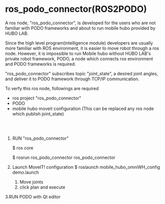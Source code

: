 # ros_podo_connector(ROS2PODO)

A ros node, "ros_podo_connector", is developed for the users who are not familiar with PODO frameworks and about to run mobile hubo provided by HUBO LAB.

Since the high level program(intelligence module) developers are usually more familiar with ROS environment, it is easier to move robot through a ros node. However, it is impossible to run Mobile hubo without HUBO LAB's private robot framework, PODO, a node which connects ros environment and PODO frameworks is required.

"ros_podo_connector" subscribes topic "joint_state", a desired joint angles, and deliver it to PODO framework through TCP/IP communication.

To verfy this ros node, followings are required
* ros project "ros_podo_connector"
* PODO
* mobile hubo moveit configuration (This can be replaced any ros node which publish joint_state) 


</br></br>

1. RUN "ros_podo_connector"

   $ ros core
 
   $ rosrun ros_podo_connector ros_podo_connector

2. Launch MoveIT! configuration
   $ roslaunch mobile_hubo_omniWH_config demo.launch
   1) Move joints
   2) click plan and execute
   
   
3.RUN PODO with Qt editor
